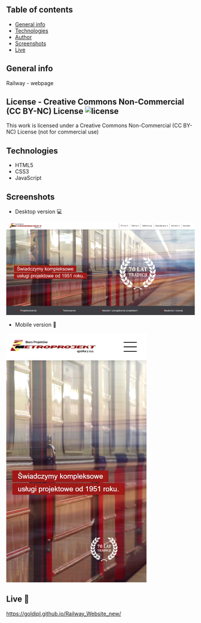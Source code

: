 ## Table of contents
* [General info](#general-info)
* [Technologies](#technologies)
* [Author](#author)
* [Screenshots](#screenshots)
* [Live](#live-star2)

## General info
Railway - webpage

## License - Creative Commons Non-Commercial (CC BY-NC) License ![license](https://mirrors.creativecommons.org/presskit/buttons/88x31/svg/by-nc.svg)

This work is licensed under a Creative Commons Non-Commercial (CC BY-NC) License (not for commercial use)

## Technologies
* HTML5
* CSS3
* JavaScript

## Screenshots
* Desktop version :computer:     

![Screenshot](Screenshot01.jpg) 

* Mobile version :iphone:     

![Screenshot](Screenshot02.jpg) 


## Live :star2:
https://goldipl.github.io/Railway_Website_new/